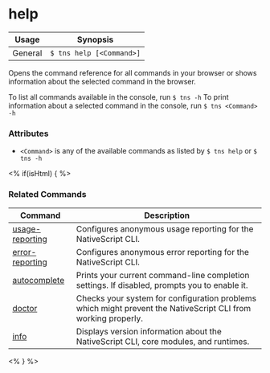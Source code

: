 help
==========

Usage | Synopsis
------|-------
General | `$ tns help [<Command>]`

Opens the command reference for all commands in your browser or shows information about the selected command in the browser.

To list all commands available in the console, run `$ tns -h`
To print information about a selected command in the console, run `$ tns <Command> -h`

### Attributes
* `<Command>` is any of the available commands as listed by `$ tns help` or `$ tns -h`

<% if(isHtml) { %>
### Related Commands

Command | Description
----------|----------
[usage-reporting](usage-reporting.html) | Configures anonymous usage reporting for the NativeScript CLI.
[error-reporting](error-reporting.html) | Configures anonymous error reporting for the NativeScript CLI.
[autocomplete](autocomplete.html) | Prints your current command-line completion settings. If disabled, prompts you to enable it.
[doctor](doctor.html) | Checks your system for configuration problems which might prevent the NativeScript CLI from working properly.
[info](info.html) | Displays version information about the NativeScript CLI, core modules, and runtimes.
<% } %>
